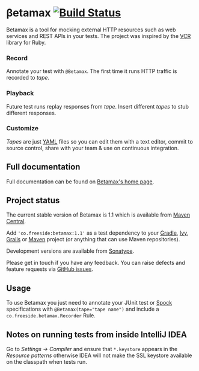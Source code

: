 # &beta;etamax [![Build Status](https://secure.travis-ci.org/robfletcher/betamax.png?branch=master)](http://travis-ci.org/robfletcher/betamax)

Betamax is a tool for mocking external HTTP resources such as web services and REST APIs in your tests. The project was inspired by the [VCR](http://relishapp.com/myronmarston/vcr) library for Ruby.

### Record

Annotate your test with `@Betamax`. The first time it runs HTTP traffic is recorded to _tape_.

### Playback

Future test runs replay responses from _tape_. Insert different _tapes_ to stub different responses.

### Customize
_Tapes_ are just [YAML](http://www.yaml.org/) files so you can edit them with a text editor, commit to source control, share with your team & use on continuous integration.

## Full documentation

Full documentation can be found on [Betamax's home page][home].

## Project status

The current stable version of Betamax is 1.1 which is available from [Maven Central][maven].

Add `'co.freeside:betamax:1.1'` as a test dependency to your [Gradle](http://gradle.org/), [Ivy](http://ant.apache.org/ivy/), [Grails](http://grails.org/) or [Maven](http://maven.apache.org/) project (or anything that can use Maven repositories).

Development versions are available from [Sonatype][sonatype].

Please get in touch if you have any  feedback. You can raise defects and feature requests via [GitHub issues][issues].

## Usage

To use Betamax you just need to annotate your JUnit test or [Spock][spock] specifications with `@Betamax(tape="tape name")`
and include a `co.freeside.betamax.Recorder` Rule.

[home]:http://freeside.co/betamax
[issues]:http://github.com/robfletcher/betamax/issues
[maven]:http://repo1.maven.org/maven2/com/github/robfletcher/betamax/
[sonatype]:https://oss.sonatype.org/content/groups/public/com/github/robfletcher/betamax/
[spock]:http://spockframework.org/
[tape]:https://github.com/robfletcher/betamax/blob/master/src/test/resources/betamax/tapes/smoke_spec.yaml
[vcr]:http://relishapp.com/myronmarston/vcr
[yaml]:http://yaml.org/

## Notes on running tests from inside IntelliJ IDEA

Go to _Settings -> Compiler_ and ensure that `*.keystore` appears in the _Resource patterns_ otherwise IDEA will not
make the SSL keystore available on the classpath when tests run.